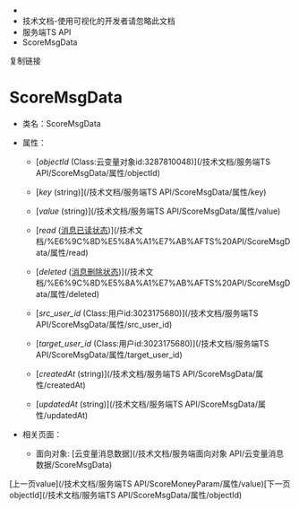   * [](/)
  * 技术文档-使用可视化的开发者请忽略此文档
  * 服务端TS API
  * ScoreMsgData

复制链接

# ScoreMsgData

  * 类名：ScoreMsgData

  * 属性：

    * [_objectId_ (Class:云变量对象id:3287810048)](/技术文档/服务端TS API/ScoreMsgData/属性/objectId)

    * [_key_ (string)](/技术文档/服务端TS API/ScoreMsgData/属性/key)

    * [_value_ (string)](/技术文档/服务端TS API/ScoreMsgData/属性/value)

    * [_read_ ([消息已读状态](/技术文档/枚举文档/消息已读状态))](/技术文档/%E6%9C%8D%E5%8A%A1%E7%AB%AFTS%20API/ScoreMsgData/属性/read)

    * [_deleted_ ([消息删除状态](/技术文档/枚举文档/消息删除状态))](/技术文档/%E6%9C%8D%E5%8A%A1%E7%AB%AFTS%20API/ScoreMsgData/属性/deleted)

    * [_src_user_id_ (Class:用户id:3023175680)](/技术文档/服务端TS API/ScoreMsgData/属性/src_user_id)

    * [_target_user_id_ (Class:用户id:3023175680)](/技术文档/服务端TS API/ScoreMsgData/属性/target_user_id)

    * [_createdAt_ (string)](/技术文档/服务端TS API/ScoreMsgData/属性/createdAt)

    * [_updatedAt_ (string)](/技术文档/服务端TS API/ScoreMsgData/属性/updatedAt)

  * 相关页面：

    * 面向对象: [云变量消息数据](/技术文档/服务端面向对象 API/云变量消息数据/ScoreMsgData)

[上一页value](/技术文档/服务端TS API/ScoreMoneyParam/属性/value)[下一页objectId](/技术文档/服务端TS
API/ScoreMsgData/属性/objectId)


